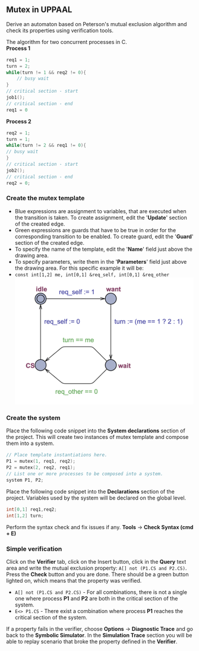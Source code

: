 ## Mutex in UPPAAL
Derive an automaton based on Peterson's mutual exclusion algorithm and check its properties using verification tools.

The algorithm for two concurrent processes in C.  
**Process 1**
```c
req1 = 1;
turn = 2;
while(turn != 1 && req2 != 0){
    // busy wait
}   
// critical section - start
job1();       
// critical section - end
req1 = 0
```

**Process 2**
```c
req2 = 1;
turn = 1;
while(turn != 2 && req1 != 0){
// busy wait
}
// critical section - start
job2();
// critical section - end
req2 = 0;
```
### Create the mutex template
- Blue expressions are assignment to variables, that are executed when the transition is taken. To create assignment, edit the '**Update**' section of the created edge.
- Green expressions are guards that have to be true in order for the corresponding transition to be enabled. To create guard, edit the '**Guard**' section of the created edge.
- To specify the name of the template, edit the '**Name**' field just above the drawing area.
- To specify parameters, write them in the '**Parameters**' field just above the drawing area. For this specific example it will be: 
- `const int[1,2] me, int[0,1] &req_self, int[0,1] &req_other`
![mutex_template|600](../Images/mutex_template.png)

### Create the system
Place the following code snippet into the **System declarations** section of the project. This will create two instances of mutex template and compose them into a system.
```C
// Place template instantiations here. 
P1 = mutex(1, req1, req2); 
P2 = mutex(2, req2, req1); 
// List one or more processes to be composed into a system. 
system P1, P2;
```

Place the following code snippet into the **Declarations** section of the project. Variables used by the system will be declared on the global level.
```C
int[0,1] req1,req2; 
int[1,2] turn;
```

Perform the syntax check and fix issues if any. 
**Tools** $\rightarrow$ **Check Syntax (cmd + E)**

### Simple verification
Click on the **Verifier** tab, click on the Insert button, click in the **Query** text area and write the mutual exclusion property: `A[] not (P1.CS and P2.CS)`. Press the **Check** button and you are done. There should be a green button lighted on, which means that the property was verified. 
- `A[] not (P1.CS and P2.CS)` - For all combinations, there is not a single one where process **P1** and **P2** are both in the critical section of the system.
- `E<> P1.CS` - There exist a combination where process **P1** reaches the critical section of the system.

If a property fails in the verifier, choose **Options** $\rightarrow$ **Diagnostic Trace** and go back to the **Symbolic Simulator**. In the **Simulation Trace** section you will be able to replay scenario that broke the property defined in the **Verifier**.
